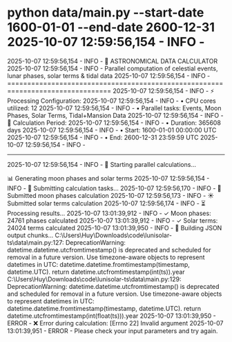 python data/main.py --start-date 1600-01-01 --end-date 2600-12-31
2025-10-07 12:59:56,154 - INFO -
================================================================================
2025-10-07 12:59:56,154 - INFO - 🌙 ASTRONOMICAL DATA CALCULATOR
2025-10-07 12:59:56,154 - INFO - Parallel computation of celestial events, lunar phases, solar terms & tidal data
2025-10-07 12:59:56,154 - INFO - ================================================================================
2025-10-07 12:59:56,154 - INFO - ⚡ Processing Configuration:
2025-10-07 12:59:56,154 - INFO - • CPU cores utilized: 12
2025-10-07 12:59:56,154 - INFO - • Parallel tasks: Events, Moon Phases, Solar Terms, Tidal+Mansion Data
2025-10-07 12:59:56,154 - INFO -
📅 Calculation Period:
2025-10-07 12:59:56,154 - INFO - • Duration: 365608 days
2025-10-07 12:59:56,154 - INFO - • Start: 1600-01-01 00:00:00 UTC
2025-10-07 12:59:56,154 - INFO - • End: 2600-12-31 23:59:59 UTC
2025-10-07 12:59:56,154 - INFO -

---

2025-10-07 12:59:56,154 - INFO - 🚀 Starting parallel calculations...

📊 Generating moon phases and solar terms
2025-10-07 12:59:56,154 - INFO - 📡 Submitting calculation tasks...
2025-10-07 12:59:56,170 - INFO - 🌙 Submitted moon phases calculation
2025-10-07 12:59:56,173 - INFO - ☀️ Submitted solar terms calculation
2025-10-07 12:59:56,174 - INFO - ⏳ Processing results...
2025-10-07 13:01:39,912 - INFO - ✓ Moon phases: 24761 phases calculated
2025-10-07 13:01:39,912 - INFO - ✓ Solar terms: 24024 terms calculated
2025-10-07 13:01:39,950 - INFO -
💾 Building JSON output chunks...
C:\Users\Huy\Downloads\code\lunisolar-ts\data\main.py:127: DeprecationWarning: datetime.datetime.utcfromtimestamp() is deprecated and scheduled for removal in a future version. Use timezone-aware objects to represent datetimes in UTC: datetime.datetime.fromtimestamp(timestamp, datetime.UTC).
return datetime.utcfromtimestamp(int(ts)).year
C:\Users\Huy\Downloads\code\lunisolar-ts\data\main.py:129: DeprecationWarning: datetime.datetime.utcfromtimestamp() is deprecated and scheduled for removal in a future version. Use timezone-aware objects to represent datetimes in UTC: datetime.datetime.fromtimestamp(timestamp, datetime.UTC).
return datetime.utcfromtimestamp(int(float(ts))).year
2025-10-07 13:01:39,950 - ERROR -
❌ Error during calculation: [Errno 22] Invalid argument
2025-10-07 13:01:39,951 - ERROR - Please check your input parameters and try again.
